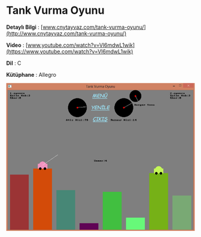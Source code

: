 # Tank Vurma Oyunu

 **Detaylı Bilgi** : [www.cnytayvaz.com/tank-vurma-oyunu/](http://www.cnytayvaz.com/tank-vurma-oyunu/)
 
 **Video** : [www.youtube.com/watch?v=Vl6mdwL1wik](https://www.youtube.com/watch?v=Vl6mdwL1wik)
 
 **Dil** : C

 **Kütüphane** : Allegro
 
![Tank Vurma Oyunu](https://github.com/cnytayvaz/Tank-Vurma-Oyunu/blob/master/Tank-Vurma-Oyunu.png)
